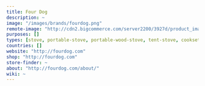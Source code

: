 ```yaml
---
title: Four Dog
description: ~
image: "/images/brands/fourdog.png"
remote-image: "http://cdn2.bigcommerce.com/server2200/3927d/product_images/logo_1456139938__94219.png"
purposes: []
types: [stove, portable-stove, portable-wood-stove, tent-stove, cookset, pot]
countries: []
website: "http://fourdog.com"
shop: "http://fourdog.com"
store-finder: ~
about: "http://fourdog.com/about/"
wiki: ~
---
```

